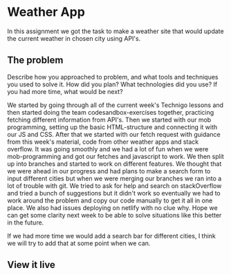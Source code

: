 # Weather App

In this assignment we got the task to make a weather site that would update the current weather in chosen city using API's. 


## The problem

Describe how you approached to problem, and what tools and techniques you used to solve it. How did you plan? What technologies did you use? If you had more time, what would be next?

We started by going through all of the current week's Technigo lessons and then started doing the team codesandbox-exercises together, practicing fetching different information from API's. Then we started with our mob programming, setting up the basic HTML-structure and connecting it with our JS and CSS. After that we started with our fetch request with guidance from this week's material, code from other weather apps and stack overflow. It was going smoothly and we had a lot of fun when we were mob-programming and got our fetches and javascript to work. We then split up into branches and started to work on different features. We thought that we were ahead in our progress and had plans to make a search form to input different cities but when we were merging our branches we ran into a lot of trouble with git. We tried to ask for help and search on stackOverflow and tried a bunch of suggestions but it didn't work so eventually we had to work around the problem and copy our code manually to get it all in one place. We also had issues deploying on netlify with no clue why. Hope we can get some clarity next week to be able to solve situations like this better in the future.

If we had more time we would add a search bar for different cities, I think we will try to add that at some point when we can.

## View it live


